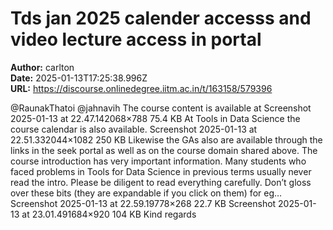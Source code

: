 # Tds jan 2025 calender accesss and video lecture access in portal

**Author:** carlton  
**Date:** 2025-01-13T17:25:38.996Z  
**URL:** https://discourse.onlinedegree.iitm.ac.in/t/163158/579396

@RaunakThatoi @jahnavih
The course content is available at
Screenshot 2025-01-13 at 22.47.142068×788 75.4 KB
At Tools in Data Science the course calendar is also available.
Screenshot 2025-01-13 at 22.51.332044×1082 250 KB
Likewise the GAs also are available through the links in the seek portal as well as on the course domain shared above.
The course introduction has very important information. Many students who faced problems in Tools for Data Science in previous terms usually never read the intro. Please be diligent to read everything carefully.
Don’t gloss over these bits (they are expandable if you click on them) for eg…
Screenshot 2025-01-13 at 22.59.19778×268 22.7 KB
Screenshot 2025-01-13 at 23.01.491684×920 104 KB
Kind regards

